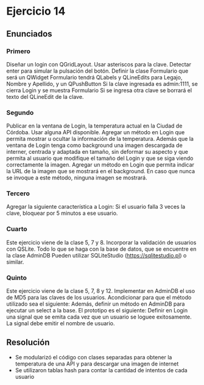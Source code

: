 # Ejercicio 14
## Enunciados
### Primero
Diseñar un login con QGridLayout.
Usar asteriscos para la clave.
Detectar enter para simular la pulsación del botón.
Definir la clase Formulario que será un QWidget
Formulario tendrá QLabels y QLineEdits para Legajo, Nombre y Apellido, y un QPushButton
Si la clave ingresada es admin:1111, se cierra Login y se muestra Formulario
Si se ingresa otra clave se borrará el texto del QLineEdit de la clave.

### Segundo
Publicar en la ventana de Login, la temperatura actual en la Ciudad de Córdoba. Usar alguna API disponible.
Agregar un método en Login que permita mostrar u ocultar la información de la temperatura.
Además que la ventana de Login tenga como background una imagen descargada de interner, centrada y adaptada en tamaño, sin deformar su aspecto y que permita al usuario que modifique el tamaño del Login y que se siga viendo correctamente la imagen.
Agregar un método en Login que permita indicar la URL de la imagen que se mostrará en el background. En caso que nunca se invoque a este método, ninguna imagen se mostrará.

### Tercero
Agregar la siguiente característica a Login: Si el usuario falla 3 veces la clave, bloquear por 5 minutos a ese usuario.

### Cuarto
Este ejercicio viene de la clase 5, 7 y 8.
Incorporar la validación de usuarios con QSLite.
Todo lo que se haga con la base de datos, que se encuentre en la clase AdminDB
Pueden utilizar SQLiteStudio (https://sqlitestudio.pl) o similar.

### Quinto
Este ejercicio viene de la clase 5, 7, 8 y 12.
Implementar en AdminDB el uso de MD5 para las claves de los usuarios.
Acondicionar para que el método utilizado sea el siguiente:
Además, definir un método en AdminDB para ejecutar un select a la base. El prototipo es el siguiente:
Definir en Login una signal que se emita cada vez que un usuario se loguee exitosamente. La signal debe emitir el nombre de usuario.

## Resolución
* Se modularizó el código con clases separadas para obtener la temperatura de una API y para descargar una imagen de internet
* Se utilizaron tablas hash para contar la cantidad de intentos de cada usuario

